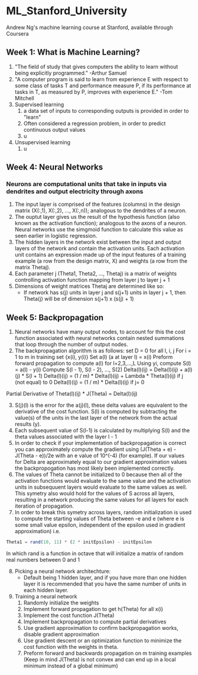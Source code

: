 # ML_Stanford_University
Andrew Ng's machine learning course at Stanford, available through Coursera

## Week 1: What is Machine Learning?
1. "The field of study that gives computers the ability to learn without being explicitly programmed." -Arthur Samuel
2. "A computer program is said to learn from experience E with respect to some class of tasks T and performance measure P, if its performance at tasks in T, as measured by P, improves with experience E." -Tom Mitchell
3. Supervised learning
	1. a data set of inputs to corresponding outputs is provided in order to "learn"
	2. Often considered a regression problem, in order to predict continuous output values
	3. u 
4. Unsupervised learning
	1. u


## Week 4: Neural Networks
### Neurons are computational units that take in inputs via dendrites and output electricity through axons
1. The input layer is comprised of the features (columns) in the design matrix (X(:,1), X(:,2), ..., X(:,n)); analogous to the dendrites of a neuron.
2. The ouptut layer gives us the result of the hypothesis function (also known as the activation function); analogous to the axons of a neuron. Neural networks use the simgmoid function to calculate this value as seen earlier in logistic regression.
3. The hidden layers in the network exist between the input and output layers of the network and contain the activation units. Each activation unit contains an expression made up of the input features of a training example (a row from the design matrix, X) and weights (a row from the matrix Thetaj).
4. Each parameter j (Theta1, Theta2, ..., Thetaj) is a matrix of weights controlling activation function mapping from layer j to layer j + 1
5. Dimensions of weight matrices Thetaj are determined like so:
	* If network has s(j) units in layer j and s(j+1) units in layer j + 1, then Theta(j) will be of dimension s(j+1) x (s(j) + 1)

## Week 5: Backpropagation
1. Neural networks have many output nodes, to account for this the cost function associated with neural networks contain nested summations that loop through the number of output nodes.
2. The backpropagation algorithm is as follows:
	set D = 0 for all l, i, j
	For i = 1 to m in training set {x(i), y(i)}
		Set a(l) (a at layer l) = x(i)
		Preform forward propagation to compute a(l) for l=2,3,...,L
		Using yi, compute S(l) = a(l) - y(i)
		Compute S(l - 1), S(l - 2), ..., S(2)
		Delta(l)(ij) = Delta(l)(ij) + a(l)(j) * S(l + 1)
	Delta(l)(ij) = (1 / m) * Delta(l)(ij) + Lambda * Theta(l)(ij) if j (not equal) to 0
	Delta(l)(ij) = (1 / m) * Delta(l)(ij) if j= 0

Partial Derivative of Theta(l)(ij) * J(Theta) = Delta(l)(ij)

3. S(j)(l) is the error for the a(j)(l), these delta values are equivalent to the derivative of the cost function. S(l) is computed by subtracting the value(s) of the units in the last layer of the network from the actual results (y).
4. Each subsequent value of S(l-1) is calculated by multiplying S(l) and the theta values associated with the layer l - 1
5. In order to check if your implementation of backpropagation is correct you can approximately compute the gradient using (J(Theta + e) - J(Theta - e))/2e with an e value of 10^(-4) (for example). If our values for Delta are approximately equal to our gradient approximation values the backpropogation has most likely been implemented correctly.
6. The values of Theta cannot be initialized to 0 because then all of the activation functions would evaluate to the same value and the activation units in subsequuent layers would evaluate to the same values as well. This symetry also would hold for the values of S across all layers, resulting in a network producing the same values for all layers for each iteration of propagation.
7. In order to break this symetry across layers, random initialization is used to compute the starting values of Theta between -e and e (where e is some small value epsilon, independent of the epsilon used in gradient approximation) i.e.
```octave
Theta1 = rand(10, 11) * (2 * initEpsilon) - initEpsilon
```
In which rand is a function in octave that will initialize a matrix of random real numbers between 0 and 1

8. Picking a neural network architechture:
	* Default being 1 hidden layer, and if you have more than one hidden layer it is recommended that you have the same number of units in each hidden layer.
9. Training a neural network
	1. Randomly initialize the weights
	2. Implement forward propagation to get h(Theta) for all x(i)
	3. Implement the cost function J(Theta)
	4. Implement backpropagation to compute partial derivatives
	5. Use gradient approximation to confirm backpropagation works, disable gradient approximation
	6. Use gradient descent or an optimization function to minimize the cost function with the weights in theta.
	7. Preform forward and backwards propagation on m training examples
(Keep in mind J(Theta) is not convex and can end up in a local minimum instead of a global minimum)

